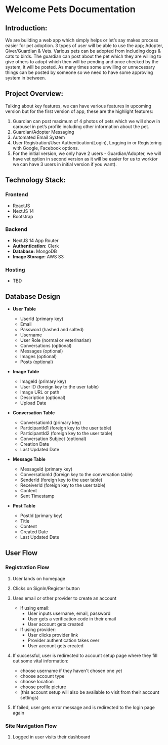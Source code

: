 ﻿# **Welcome Pets Documentation**

## **Introduction:**

We are building a web app which simply helps or let’s say makes process easier for pet adoption. 3 types of user will be able to use the app; Adopter, Giver/Guardian & Vets. Various pets can be adopted from including dogs & cats to birds. The guardian can post about the pet which they are willing to give others to adopt which then will be pending and once checked by the system, it will be posted. As many times some unwilling or unnecessary things can be posted by someone so we need to have some approving system in between.

## **Project Overview:**

Talking about key features, we can have various features in upcoming version but for the first version of app, these are the highlight features:

1. Guardian can post maximum of 4 photos of pets which we will show in carousel in pet’s profile including other information about the pet.
1. Guardian/Adopter Messaging
1. Automated Email System
1. User Registration/User Authentication(Login), Logging in or Registering with Google, Facebook options.
1. For the initial version, we only have 2 users - Guardian/Adopter, we will have vet option in second version as it will be easier for us to work(or we can have 3 users in initial version if you want).

## **Technology Stack:**

### **Frontend**

-   ReactJS
-   NextJS 14
-   Bootstrap

### **Backend**

-   NextJS 14 App Router
-   **Authentication:** Clerk
-   **Database:** MongoDB
-   **Image Storage:** AWS S3

### **Hosting**

-   TBD

## **Database Design**

-   **User Table**

    -   UserId (primary key)
    -   Email
    -   Password (hashed and salted)
    -   Username
    -   User Role (normal or veterinarian)
    -   Conversations (optional)
    -   Messages (optional)
    -   Images (optional)
    -   Posts (optional)

-   **Image Table**

    -   ImageId (primary key)
    -   User ID (foreign key to the user table)
    -   Image URL or path
    -   Description (optional)
    -   Upload Date

-   **Conversation Table**

    -   ConversationId (primary key)
    -   ParticipantId1 (foreign key to the user table)
    -   ParticipantId2 (foreign key to the user table)
    -   Conversation Subject (optional)
    -   Creation Date
    -   Last Updated Date

-   **Message Table**

    -   MessageId (primary key)
    -   ConversationId (foreign key to the conversation table)
    -   SenderId (foreign key to the user table)
    -   ReceiverId (foreign key to the user table)
    -   Content
    -   Sent Timestamp

-   **Post Table**
    -   PostId (primary key)
    -   Title
    -   Content
    -   Created Date
    -   Last Updated Date

## **User Flow**

### **Registration Flow**

1. User lands on homepage
1. Clicks on SignIn/Register button
1. Uses email or other provider to create an account
    - If using email:
        - User inputs username, email, password
        - User gets a verification code in their email
        - User account gets created
    - If using provider:
        - User clicks provider link
        - Provider authentication takes over
        - User account gets created
1. If successful, user is redirected to account setup page where they fill out some vital information:

    - choose username if they haven't chosen one yet
    - choose account type
    - choose location
    - choose profile picture
    - (this account setup will also be available to visit from their account settings)

1. If failed, user gets error message and is redirected to the login page again

### **Site Navigation Flow**

1. Logged in user visits their dashboard
